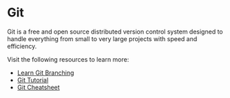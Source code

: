 # Git

Git is a free and open source distributed version control system designed to handle everything from small to very large projects with speed and efficiency.

Visit the following resources to learn more:

- [Learn Git Branching](https://learngitbranching.js.org/)
- [Git Tutorial](https://www.w3schools.com/git/)
- [Git Cheatsheet](https://cs.fyi/guide/git-cheatsheet)
